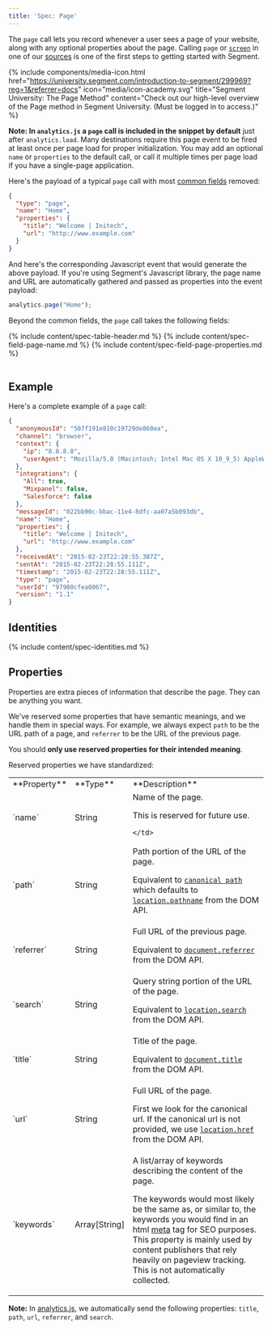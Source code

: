 ```yaml
---
title: 'Spec: Page'
---
```


The `page` call lets you record whenever a user sees a page of your website, along with any optional properties about the page. Calling `page` or [`screen`](/docs/connections/spec/screen/) in one of our [sources](/docs/connections/sources/) is one of the first steps to getting started with Segment.

{% include components/media-icon.html href="https://university.segment.com/introduction-to-segment/299969?reg=1&referrer=docs" icon="media/icon-academy.svg" title="Segment University: The Page Method" content="Check out our high-level overview of the Page method in Segment University. (Must be logged in to access.)" %}

**Note: In `analytics.js` a `page` call is included in the snippet by default** just after `analytics.load`. Many destinations require this page event to be fired at least once per page load for proper initialization. You may add an optional `name` or `properties` to the default call, or call it multiple times per page load if you have a single-page application.

Here's the payload of a typical `page` call with most [common fields](/docs/connections/spec/common/) removed:

```json
{
  "type": "page",
  "name": "Home",
  "properties": {
    "title": "Welcome | Initech",
    "url": "http://www.example.com"
  }
}
```

And here's the corresponding Javascript event that would generate the above payload. If you're using Segment's Javascript library, the page name and URL are automatically gathered and passed as properties into the event payload:

```js
analytics.page("Home");
```

Beyond the common fields, the `page` call takes the following fields:

<table>
  {% include content/spec-table-header.md %}
  {% include content/spec-field-page-name.md %}
  {% include content/spec-field-page-properties.md %}
</table>


## Example

Here's a complete example of a `page` call:

```json
{
  "anonymousId": "507f191e810c19729de860ea",
  "channel": "browser",
  "context": {
    "ip": "8.8.8.8",
    "userAgent": "Mozilla/5.0 (Macintosh; Intel Mac OS X 10_9_5) AppleWebKit/537.36 (KHTML, like Gecko) Chrome/40.0.2214.115 Safari/537.36"
  },
  "integrations": {
    "All": true,
    "Mixpanel": false,
    "Salesforce": false
  },
  "messageId": "022bb90c-bbac-11e4-8dfc-aa07a5b093db",
  "name": "Home",
  "properties": {
    "title": "Welcome | Initech",
    "url": "http://www.example.com"
  },
  "receivedAt": "2015-02-23T22:28:55.387Z",
  "sentAt": "2015-02-23T22:28:55.111Z",
  "timestamp": "2015-02-23T22:28:55.111Z",
  "type": "page",
  "userId": "97980cfea0067",
  "version": "1.1"
}
```

## Identities

{% include content/spec-identities.md %}

## Properties

Properties are extra pieces of information that describe the page. They can be anything you want.

We've reserved some properties that have semantic meanings, and we handle them in special ways. For example, we always expect `path` to be the URL path of a page, and `referrer` to be the URL of the previous page.

You should **only use reserved properties for their intended meaning**.

Reserved properties we have standardized:

<table>
  <tr>
    <td>**Property**</td>
    <td>**Type**</td>
    <td>**Description**</td>
  </tr>
  <tr>
    <td>`name`</td>
    <td>String</td>
    <td>Name of the page.

This is reserved for future use.

    </td>
  </tr>
  <tr>
    <td>`path`</td>
    <td>String</td>
    <td>Path portion of the URL of the page.


 Equivalent to [`canonical path`](https://github.com/segmentio/analytics.js/blob/master/analytics.js#L6499-L6503) which defaults to [`location.pathname`](https://developer.mozilla.org/en-US/docs/Web/API/Location) from the DOM API.
    </td>
  </tr>
  <tr>
    <td>`referrer` </td>
    <td>String</td>
    <td>Full URL of the previous page.


 Equivalent to [`document.referrer`](https://developer.mozilla.org/en-US/docs/Web/API/Document/referrer) from the DOM API.</td>
  </tr>
  <tr>
    <td>`search`</td>
    <td>String</td>
    <td>Query string portion of the URL of the page.


 Equivalent to [`location.search`](https://developer.mozilla.org/en-US/docs/Web/API/Location) from the DOM API.</td>
  </tr>
  <tr>
    <td>`title`</td>
    <td>String</td>
    <td>Title of the page.


 Equivalent to [`document.title`](https://developer.mozilla.org/en-US/docs/Web/API/Document/title) from the DOM API.</td>
  </tr>
  <tr>
    <td>`url`</td>
    <td>String</td>
    <td>Full URL of the page.


First we look for the canonical url. If the canonical url is not provided, we use [`location.href`](https://developer.mozilla.org/en-US/docs/Web/API/Location) from the DOM API.</td>
  </tr>
    <tr>
    <td>`keywords`</td>
    <td>Array[String]</td>
    <td>A list/array of keywords describing the content of the page.


The keywords would most likely be the same as, or similar to, the keywords you would find in an html [meta](https://developer.mozilla.org/en-US/docs/Web/HTML/Element/meta#Attributes) tag for SEO purposes. This property is mainly used by content publishers that rely heavily on pageview tracking. This is not automatically collected.
    </td>
  </tr>
</table>

**Note:** In [analytics.js](/docs/connections/sources/catalog/libraries/website/javascript/), we automatically send the following properties: `title`, `path`, `url`, `referrer`, and `search`.
